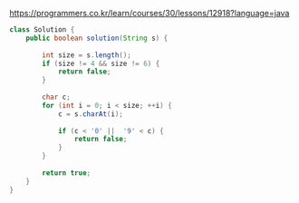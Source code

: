 https://programmers.co.kr/learn/courses/30/lessons/12918?language=java

```java
class Solution {
    public boolean solution(String s) {
        
        int size = s.length();
        if (size != 4 && size != 6) {
            return false;
        }
        
        char c;
        for (int i = 0; i < size; ++i) {
            c = s.charAt(i);
            
            if (c < '0' ||  '9' < c) {
                return false;
            }
        }
        
        return true;
    }
}
```
